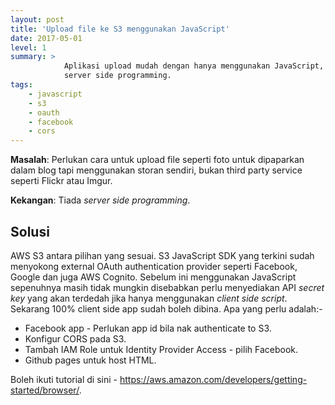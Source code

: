 ```yaml
---
layout: post
title: 'Upload file ke S3 menggunakan JavaScript'
date: 2017-05-01
level: 1
summary: >
            Aplikasi upload mudah dengan hanya menggunakan JavaScript, tanpa sebarang
            server side programming.
tags:
    - javascript
    - s3
    - oauth
    - facebook
    - cors
---
```


**Masalah**: Perlukan cara untuk upload file seperti foto untuk dipaparkan dalam blog tapi menggunakan storan sendiri, bukan third party service seperti Flickr atau Imgur.

**Kekangan**: Tiada *server side programming*.

## Solusi

AWS S3 antara pilihan yang sesuai. S3 JavaScript SDK yang terkini sudah menyokong external OAuth authentication provider seperti Facebook, Google dan juga AWS Cognito. Sebelum ini menggunakan JavaScript sepenuhnya masih tidak mungkin disebabkan perlu menyediakan API *secret key* yang akan terdedah jika hanya menggunakan *client side script*. Sekarang 100% client side app sudah boleh dibina. Apa yang perlu adalah:-

* Facebook app - Perlukan app id bila nak authenticate to S3.
* Konfigur CORS pada S3.
* Tambah IAM Role untuk Identity Provider Access - pilih Facebook.
* Github pages untuk host HTML.

Boleh ikuti tutorial di sini - https://aws.amazon.com/developers/getting-started/browser/.
